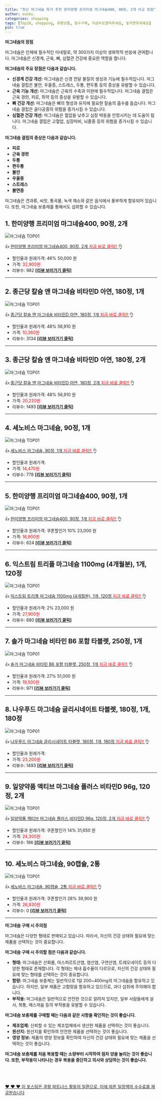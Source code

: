 ```yaml
---
title: "최신 마그네슘 특가 추천 한미양행 프리미엄 마그네슘400, 90정, 2개 비교 장점"
author: eunmi.
categories: shopping
tags: [Top10, shopping, 유행상품, 필수구매, 지금바로클릭하세요, 놓치면후회해요]
pin: true
---
```

**마그네슘의 장점**

마그네슘은 인체에 필수적인 미네랄로, 약 300가지 이상의 생화학적 반응에 관여합니다. 마그네슘은 신경계, 근육, 뼈, 심혈관 건강에 중요한 역할을 합니다.

**마그네슘의 주요 장점은 다음과 같습니다.**

* **신경계 건강 개선:** 마그네슘은 신경 전달 물질의 생성과 기능에 필수적입니다. 마그네슘 결핍은 불안, 우울증, 스트레스, 두통, 편두통 등의 증상을 유발할 수 있습니다.
* **근육 기능 개선:** 마그네슘은 근육의 수축과 이완에 필수적입니다. 마그네슘 결핍은 근육 경련, 피로, 쥐약 등의 증상을 유발할 수 있습니다.
* **뼈 건강 개선:** 마그네슘은 뼈의 형성과 유지에 필요한 칼슘의 흡수를 돕습니다. 마그네슘 결핍은 골다공증의 위험을 증가시킬 수 있습니다.
* **심혈관 건강 개선:** 마그네슘은 혈압을 낮추고 심장 박동을 안정시키는 데 도움이 됩니다. 마그네슘 결핍은 고혈압, 심장마비, 뇌졸중 등의 위험을 증가시킬 수 있습니다.

**마그네슘 결핍의 증상은 다음과 같습니다.**

* **피로**
* **근육 경련**
* **두통**
* **편두통**
* **불안**
* **우울증**
* **스트레스**
* **불면증**

마그네슘은 견과류, 씨앗, 통곡물, 녹색 채소와 같은 음식에서 풍부하게 함유되어 있습니다. 또한, 마그네슘 보충제를 통해서도 섭취할 수 있습니다.

   

## 1. 한미양행 프리미엄 마그네슘400, 90정, 2개

![마그네슘 TOP01](https://thumbnail9.coupangcdn.com/thumbnails/remote/230x230ex/image/vendor_inventory/efc4/c1084331f2a9593d286aa8833df608e5ae0b520b717b88a457a73a960c82.png)


👍 [한미양행 프리미엄 마그네슘400, 90정, 2개 <font color=red> 지금 바로 클릭!! </font> ](https://link.coupang.com/re/AFFSDP?lptag=AF3617701&subid=GithubCoopas&pageKey=6479376111&traceid=V0-153&itemId=14176480397&vendorItemId=84999045641) 👌 


- 할인율과 원래가격: 46%  50,000   원
- 가격: <span style='color:red'>32,900원</span>
- 리뷰수: 982  [**[리뷰 보러가기 클릭]**](https://link.coupang.com/re/AFFSDP?lptag=AF3617701&subid=GithubCoopas&pageKey=6479376111&traceid=V0-153&itemId=14176480397&vendorItemId=84999045641)

---


   

## 2. 종근당 칼슘 앤 마그네슘 비타민D 아연, 180정, 1개

![마그네슘 TOP01](https://thumbnail7.coupangcdn.com/thumbnails/remote/230x230ex/image/retail/images/8404000613681030-5ceb5be3-e79d-4ddf-b0b1-4c4c5822935c.jpg)


👍 [종근당 칼슘 앤 마그네슘 비타민D 아연, 180정, 1개 <font color=red> 지금 바로 클릭!! </font> ](https://link.coupang.com/re/AFFSDP?lptag=AF3617701&subid=GithubCoopas&pageKey=5545887952&traceid=V0-153&itemId=225933282&vendorItemId=3549112936) 👌 


- 할인율과 원래가격: 48%  56,910   원
- 가격: <span style='color:red'>10,360원</span>
- 리뷰수: 3134  [**[리뷰 보러가기 클릭]**](https://link.coupang.com/re/AFFSDP?lptag=AF3617701&subid=GithubCoopas&pageKey=5545887952&traceid=V0-153&itemId=225933282&vendorItemId=3549112936)

---


   

## 3. 종근당 칼슘 앤 마그네슘 비타민D 아연, 180정, 2개

![마그네슘 TOP01](https://thumbnail9.coupangcdn.com/thumbnails/remote/230x230ex/image/retail/images/4282807662609435-30793153-3aef-4550-8e3f-23444adf27d4.jpg)


👍 [종근당 칼슘 앤 마그네슘 비타민D 아연, 180정, 2개 <font color=red> 지금 바로 클릭!! </font> ](https://link.coupang.com/re/AFFSDP?lptag=AF3617701&subid=GithubCoopas&pageKey=5545887952&traceid=V0-153&itemId=537226687&vendorItemId=4402720917) 👌 


- 할인율과 원래가격: 48%  56,910   원
- 가격: <span style='color:red'>20,220원</span>
- 리뷰수: 1493  [**[리뷰 보러가기 클릭]**](https://link.coupang.com/re/AFFSDP?lptag=AF3617701&subid=GithubCoopas&pageKey=5545887952&traceid=V0-153&itemId=537226687&vendorItemId=4402720917)

---


   

## 4. 세노비스 마그네슘, 90정, 1개

![마그네슘 TOP01](https://thumbnail8.coupangcdn.com/thumbnails/remote/230x230ex/image/retail/images/1860836383837329-7256f8d5-7c87-492e-ab0d-f301a39d6e2d.jpg)


👍 [세노비스 마그네슘, 90정, 1개 <font color=red> 지금 바로 클릭!! </font> ](https://link.coupang.com/re/AFFSDP?lptag=AF3617701&subid=GithubCoopas&pageKey=7266025304&traceid=V0-153&itemId=14888010890&vendorItemId=3350139303) 👌 


- 할인율과 원래가격: 
- 가격: <span style='color:red'>14,470원</span>
- 리뷰수: 778  [**[리뷰 보러가기 클릭]**](https://link.coupang.com/re/AFFSDP?lptag=AF3617701&subid=GithubCoopas&pageKey=7266025304&traceid=V0-153&itemId=14888010890&vendorItemId=3350139303)

---


   

## 5. 한미양행 프리미엄 마그네슘400, 90정, 1개

![마그네슘 TOP01](https://thumbnail6.coupangcdn.com/thumbnails/remote/230x230ex/image/vendor_inventory/d0d7/2e9bdc283fdbcf6b209c1791a974bda8968f01dfbc007e8492c1af0e3953.png)


👍 [한미양행 프리미엄 마그네슘400, 90정, 1개 <font color=red> 지금 바로 클릭!! </font> ](https://link.coupang.com/re/AFFSDP?lptag=AF3617701&subid=GithubCoopas&pageKey=6479376111&traceid=V0-153&itemId=16065587609&vendorItemId=84281276203) 👌 


- 할인율과 원래가격: 쿠폰할인가 10%  23,000   원
- 가격: <span style='color:red'>16,900원</span>
- 리뷰수: 624  [**[리뷰 보러가기 클릭]**](https://link.coupang.com/re/AFFSDP?lptag=AF3617701&subid=GithubCoopas&pageKey=6479376111&traceid=V0-153&itemId=16065587609&vendorItemId=84281276203)

---


   

## 6. 익스트림 트리플 마그네슘 1100mg (4개월분), 1개, 120정

![마그네슘 TOP01](https://thumbnail8.coupangcdn.com/thumbnails/remote/230x230ex/image/vendor_inventory/246b/7643929faaa845da16379a7cdf6723a0c7c7aa0e89755cd232f4c21de774.jpg)


👍 [익스트림 트리플 마그네슘 1100mg (4개월분), 1개, 120정 <font color=red> 지금 바로 클릭!! </font> ](https://link.coupang.com/re/AFFSDP?lptag=AF3617701&subid=GithubCoopas&pageKey=7592035191&traceid=V0-153&itemId=20064317650&vendorItemId=87154921142) 👌 


- 할인율과 원래가격: 2%  23,000   원
- 가격: <span style='color:red'>27,900원</span>
- 리뷰수: 680  [**[리뷰 보러가기 클릭]**](https://link.coupang.com/re/AFFSDP?lptag=AF3617701&subid=GithubCoopas&pageKey=7592035191&traceid=V0-153&itemId=20064317650&vendorItemId=87154921142)

---


   

## 7. 솔가 마그네슘 비타민 B6 포함 타블렛, 250정, 1개

![마그네슘 TOP01](https://thumbnail9.coupangcdn.com/thumbnails/remote/230x230ex/image/vendor_inventory/8d96/e3ee05e81c430c116d40491649d39e297b323f9a6824117dd2e05cfcd3b6.png)


👍 [솔가 마그네슘 비타민 B6 포함 타블렛, 250정, 1개 <font color=red> 지금 바로 클릭!! </font> ](https://link.coupang.com/re/AFFSDP?lptag=AF3617701&subid=GithubCoopas&pageKey=7107297603&traceid=V0-153&itemId=17762276506&vendorItemId=3267495041) 👌 


- 할인율과 원래가격: 27%  51,000   원
- 가격: <span style='color:red'>19,500원</span>
- 리뷰수: 971  [**[리뷰 보러가기 클릭]**](https://link.coupang.com/re/AFFSDP?lptag=AF3617701&subid=GithubCoopas&pageKey=7107297603&traceid=V0-153&itemId=17762276506&vendorItemId=3267495041)

---


   

## 8. 나우푸드 마그네슘 글리시네이트 타블렛, 180정, 1개, 180정

![마그네슘 TOP01](https://thumbnail9.coupangcdn.com/thumbnails/remote/230x230ex/image/vendor_inventory/cde9/7b2385ff2c327b11c71d4adf5ca6d124b4f6e65244a639170022f823cf6a.png)


👍 [나우푸드 마그네슘 글리시네이트 타블렛, 180정, 1개, 180정 <font color=red> 지금 바로 클릭!! </font> ](https://link.coupang.com/re/AFFSDP?lptag=AF3617701&subid=GithubCoopas&pageKey=1366689007&traceid=V0-153&itemId=2398832973&vendorItemId=70393847331) 👌 


- 할인율과 원래가격: 
- 가격: <span style='color:red'>23,200원</span>
- 리뷰수: 1493  [**[리뷰 보러가기 클릭]**](https://link.coupang.com/re/AFFSDP?lptag=AF3617701&subid=GithubCoopas&pageKey=1366689007&traceid=V0-153&itemId=2398832973&vendorItemId=70393847331)

---


   

## 9. 일양약품 액티브 마그네슘 플러스 비타민D 96g, 120정, 2개

![마그네슘 TOP01](https://thumbnail8.coupangcdn.com/thumbnails/remote/230x230ex/image/retail/images/6c97cb14-2118-4066-9494-beb4f33723714386559337004509321.png)


👍 [일양약품 액티브 마그네슘 플러스 비타민D 96g, 120정, 2개 <font color=red> 지금 바로 클릭!! </font> ](https://link.coupang.com/re/AFFSDP?lptag=AF3617701&subid=GithubCoopas&pageKey=6143794587&traceid=V0-153&itemId=18729530279&vendorItemId=85862122287) 👌 


- 할인율과 원래가격: 쿠폰할인가 14%  31,650   원
- 가격: <span style='color:red'>24,300원</span>
- 리뷰수: 196  [**[리뷰 보러가기 클릭]**](https://link.coupang.com/re/AFFSDP?lptag=AF3617701&subid=GithubCoopas&pageKey=6143794587&traceid=V0-153&itemId=18729530279&vendorItemId=85862122287)

---


   

## 10. 세노비스 마그네슘, 90캡슐, 2통

![마그네슘 TOP01](https://thumbnail8.coupangcdn.com/thumbnails/remote/230x230ex/image/vendor_inventory/19e9/0afd6f2829a99dce3f7758decb41724834443b36327ccfa0abd27865edf4.JPG)


👍 [세노비스 마그네슘, 90캡슐, 2통 <font color=red> 지금 바로 클릭!! </font> ](https://link.coupang.com/re/AFFSDP?lptag=AF3617701&subid=GithubCoopas&pageKey=7266025304&traceid=V0-153&itemId=18146471240&vendorItemId=85296817119) 👌 


- 할인율과 원래가격: 쿠폰할인가 28%  39,900   원
- 가격: <span style='color:red'>26,930원</span>
- 리뷰수: 0  [**[리뷰 보러가기 클릭]**](https://link.coupang.com/re/AFFSDP?lptag=AF3617701&subid=GithubCoopas&pageKey=7266025304&traceid=V0-153&itemId=18146471240&vendorItemId=85296817119)

---
**마그네슘 구매 시 주의점**

마그네슘은 다양한 형태로 판매되고 있습니다. 따라서, 자신의 건강 상태와 필요에 맞는 제품을 선택하는 것이 중요합니다.

**마그네슘 구매 시 주의할 점은 다음과 같습니다.**

* **형태:** 마그네슘은 산화물, 아스파르트산염, 염산염, 구연산염, 트레오네이트 등의 다양한 형태로 존재합니다. 각 형태는 체내 흡수율이 다르므로, 자신의 건강 상태와 필요에 맞는 형태를 선택하는 것이 중요합니다.
* **함량:** 마그네슘 보충제는 일반적으로 1일 200~400mg의 마그네슘을 함유하고 있습니다. 하지만, 일부 제품은 고함량을 함유하고 있으므로, 과다 섭취에 주의해야 합니다.
* **부작용:** 마그네슘은 일반적으로 안전한 것으로 알려져 있지만, 일부 사람들에게 설사, 복통, 메스꺼움 등의 부작용을 유발할 수 있습니다.

**마그네슘 보충제를 구매할 때는 다음과 같은 사항을 확인하는 것이 좋습니다.**

* **제조업체:** 신뢰할 수 있는 제조업체에서 생산한 제품을 선택하는 것이 좋습니다.
* **원산지:** 원산지를 확인하여 안전한 제품을 선택하는 것이 좋습니다.
* **영양 정보:** 제품의 영양 정보를 확인하여 자신의 건강 상태와 필요에 맞는 제품을 선택하는 것이 좋습니다.

**마그네슘 보충제를 처음 복용할 때는 소량부터 시작하여 점차 양을 늘리는 것이 좋습니다. 또한, 부작용이 나타나는 경우 복용을 중단하고 의사와 상담하는 것이 좋습니다.**<br><br><br><br><br> [ ❤ ❤ ❤ 이 포스팅은 쿠팡 파트너스 활동의 일환으로, 이에 따른 일정액의 수수료를 제공받습니다](https://link.coupang.com/a/bcEFyh)